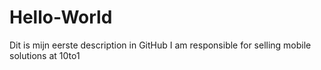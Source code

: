 # Hello-World
Dit is mijn eerste description in GitHub
I am responsible for selling mobile solutions at 10to1
